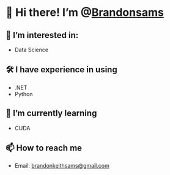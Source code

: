 # 👋 Hi there! I’m @[Brandonsams](https://github.com/Brandonsams)

## 👀 I’m interested in:

- Data Science

## 🛠 I have experience in using

- .NET
- Python

## 🌱 I’m currently learning

- CUDA

## 📫 How to reach me

- Email: brandonkeithsams@gmail.com
